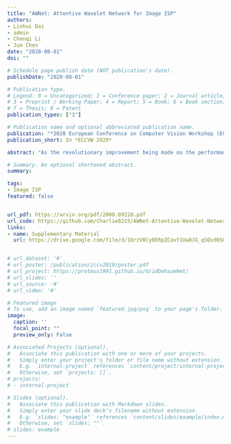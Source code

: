 ```yaml
---
title: "AWNet: Attentive Wavelet Network for Image ISP"
authors:
- Linhui Dai
- admin
- Chenqi Li
- Jun Chen
date: "2020-08-01"
doi: ""

# Schedule page publish date (NOT publication's date).
publishDate: "2020-08-01"

# Publication type.
# Legend: 0 = Uncategorized; 1 = Conference paper; 2 = Journal article;
# 3 = Preprint / Working Paper; 4 = Report; 5 = Book; 6 = Book section;
# 7 = Thesis; 8 = Patent
publication_types: ["1"]

# Publication name and optional abbreviated publication name.
publication: "*2020 European Conference on Computer Vision Workshop (ECCVW)*"
publication_short: In *ECCVW 2020*

abstract: "As the revolutionary improvement being made on the performance of smartphones over the last decade, mobile photography becomes one of the most common practices among the majority of smartphone users. However, due to the limited size of camera sensors on phone, the photographed image is still visually distinct to the one taken by the digital single-lens reflex (DSLR) camera. To narrow this performance gap, one is to redesign the camera image signal processor (ISP) to improve the image quality. Owing to the rapid rise of deep learning, recent works resort to the deep convolutional neural network (CNN) to develop a sophisticated data-driven ISP that directly maps the phone-captured image to the DSLR-captured one. In this paper, we introduce a novel network that utilizes the attention mechanism and wavelet transform, dubbed AWNet, to tackle this learnable image ISP problem. By adding the wavelet transform, our proposed method enables us to restore favorable image details from RAW information and achieve a larger receptive field while remaining high efficiency in terms of computational cost. The global context block is adopted in our method to learn the non-local color mapping for the generation of appealing RGB images. More importantly, this block alleviates the influence of image misalignment occurred on the provided dataset. Experimental results indicate the advances of our design in both qualitative and quantitative measurements. "

# Summary. An optional shortened abstract.
summary:

tags:
- Image ISP
featured: false


url_pdf: https://arxiv.org/pdf/2008.09228.pdf
url_code: https://github.com/Charlie0215/AWNet-Attentive-Wavelet-Network-for-Image-ISP
links:
- name: Supplementary Material
  url: https://drive.google.com/file/d/1QrzV0ly0ERpZCavY1Uw8JG_qSQvd0SGI/view


# url_dataset: '#'
# url_poster: /publication/iccv2019/poster.pdf
# url_project: https://proteus1991.github.io/GridDehazeNet/
# url_slides: ''
# url_source: '#'
# url_video: '#'

# Featured image
# To use, add an image named `featured.jpg/png` to your page's folder. 
image:
  caption: ''
  focal_point: ""
  preview_only: False

# Associated Projects (optional).
#   Associate this publication with one or more of your projects.
#   Simply enter your project's folder or file name without extension.
#   E.g. `internal-project` references `content/project/internal-project/index.md`.
#   Otherwise, set `projects: []`.
# projects:
# - internal-project

# Slides (optional).
#   Associate this publication with Markdown slides.
#   Simply enter your slide deck's filename without extension.
#   E.g. `slides: "example"` references `content/slides/example/index.md`.
#   Otherwise, set `slides: ""`.
# slides: example
---
```


<!-- {{% alert note %}}
Click the *Cite* button above to demo the feature to enable visitors to import publication metadata into their reference management software.
{{% /alert %}}

{{% alert note %}}
Click the *Slides* button above to demo Academic's Markdown slides feature.
{{% /alert %}} -->

<!-- Supplementary notes can be added here, including [code and math](https://sourcethemes.com/academic/docs/writing-markdown-latex/). -->

<!-- {{< figure src="figure1.png" title="" lightbox="true" >}} -->